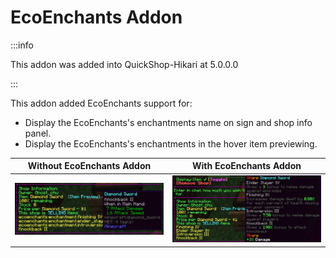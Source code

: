 # EcoEnchants Addon

:::info

This addon was added into QuickShop-Hikari at 5.0.0.0

:::

This addon added EcoEnchants support for:

* Display the EcoEnchants's enchantments name on sign and shop info panel.
* Display the EcoEnchants's enchantments in the hover item previewing.


| Without EcoEnchants Addon                             | With EcoEnchants Addon                             |
| ----------------------------------------------------- | -------------------------------------------------- |
| ![ecoenchants-without](./img/ecoenchants_without.jpg) | ![ecoenchants-without](./img/ecoenchants_with.jpg) |

